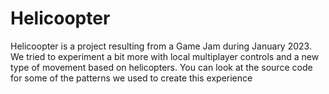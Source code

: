 # Helicoopter

Helicoopter is a project resulting from a Game Jam during January 2023. We tried to experiment a bit more with local multiplayer controls and a new type of movement based on helicopters. You can look at the source code for some of the patterns we used to create this experience
